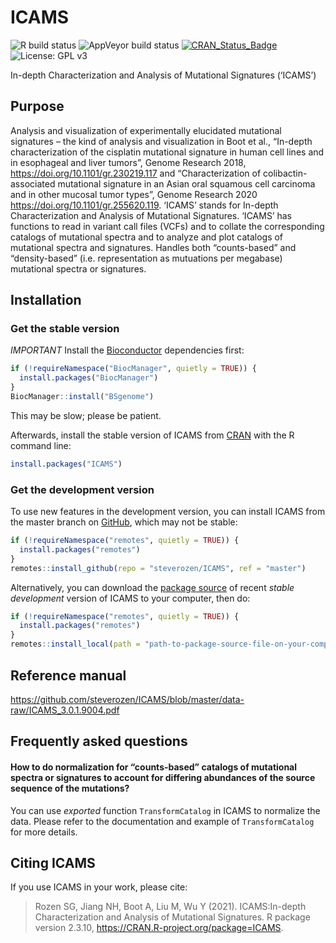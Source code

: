 
<!-- README.md is generated from README.Rmd. Please edit that file -->

# ICAMS

<!-- badges: start -->

![R build
status](https://github.com/steverozen/ICAMS/workflows/R-CMD-check/badge.svg)
![AppVeyor build
status](https://ci.appveyor.com/api/projects/status/github/steverozen/ICAMS?branch=master&svg=true)
[![CRAN\_Status\_Badge](http://www.r-pkg.org/badges/version/ICAMS)](https://cran.r-project.org/package=ICAMS)
![License: GPL v3](https://img.shields.io/badge/License-GPLv3-blue.svg)

<!-- badges: end -->

In-depth Characterization and Analysis of Mutational Signatures
(‘ICAMS’)

## Purpose

Analysis and visualization of experimentally elucidated mutational
signatures – the kind of analysis and visualization in Boot et al.,
“In-depth characterization of the cisplatin mutational signature in
human cell lines and in esophageal and liver tumors”, Genome Research
2018, <https://doi.org/10.1101/gr.230219.117> and “Characterization of
colibactin-associated mutational signature in an Asian oral squamous
cell carcinoma and in other mucosal tumor types”, Genome Research 2020
<https://doi.org/10.1101/gr.255620.119>. ‘ICAMS’ stands for In-depth
Characterization and Analysis of Mutational Signatures. ‘ICAMS’ has
functions to read in variant call files (VCFs) and to collate the
corresponding catalogs of mutational spectra and to analyze and plot
catalogs of mutational spectra and signatures. Handles both
“counts-based” and “density-based” (i.e. representation as mutuations
per megabase) mutational spectra or signatures.

## Installation

### Get the stable version

*IMPORTANT* Install the [Bioconductor](https://www.bioconductor.org/)
dependencies first:

``` r
if (!requireNamespace("BiocManager", quietly = TRUE)) {
  install.packages("BiocManager")
}
BiocManager::install("BSgenome")
```

This may be slow; please be patient.

Afterwards, install the stable version of ICAMS from
[CRAN](https://cran.r-project.org/) with the R command line:

``` r
install.packages("ICAMS")
```

### Get the development version

To use new features in the development version, you can install ICAMS
from the master branch on [GitHub](https://github.com/), which may not
be stable:

``` r
if (!requireNamespace("remotes", quietly = TRUE)) {
  install.packages("remotes")
}
remotes::install_github(repo = "steverozen/ICAMS", ref = "master")
```

Alternatively, you can download the [package
source](https://raw.githubusercontent.com/steverozen/ICAMS/master/data-raw/source-file/ICAMS_3.0.0.tar.gz)
of recent *stable development* version of ICAMS to your computer, then
do:

``` r
if (!requireNamespace("remotes", quietly = TRUE)) {
  install.packages("remotes")
}
remotes::install_local(path = "path-to-package-source-file-on-your-computer")
```

## Reference manual

<https://github.com/steverozen/ICAMS/blob/master/data-raw/ICAMS_3.0.1.9004.pdf>

## Frequently asked questions

#### How to do normalization for “counts-based” catalogs of mutational spectra or signatures to account for differing abundances of the source sequence of the mutations?

You can use *exported* function `TransformCatalog` in ICAMS to normalize
the data. Please refer to the documentation and example of
`TransformCatalog` for more details.

## Citing ICAMS

If you use ICAMS in your work, please cite:

> Rozen SG, Jiang NH, Boot A, Liu M, Wu Y (2021). ICAMS:In-depth
> Characterization and Analysis of Mutational Signatures. R package
> version 2.3.10, <https://CRAN.R-project.org/package=ICAMS>.
